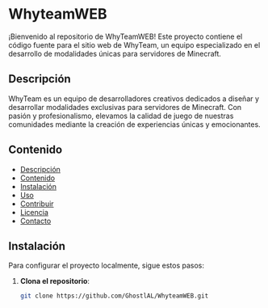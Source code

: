 # WhyteamWEB

¡Bienvenido al repositorio de WhyTeamWEB! Este proyecto contiene el código fuente para el sitio web de WhyTeam, un equipo especializado en el desarrollo de modalidades únicas para servidores de Minecraft.

## Descripción

WhyTeam es un equipo de desarrolladores creativos dedicados a diseñar y desarrollar modalidades exclusivas para servidores de Minecraft. Con pasión y profesionalismo, elevamos la calidad de juego de nuestras comunidades mediante la creación de experiencias únicas y emocionantes.

## Contenido

- [Descripción](#descripción)
- [Contenido](#contenido)
- [Instalación](#instalación)
- [Uso](#uso)
- [Contribuir](#contribuir)
- [Licencia](#licencia)
- [Contacto](#contacto)

## Instalación

Para configurar el proyecto localmente, sigue estos pasos:

1. **Clona el repositorio**:
   ```sh
   git clone https://github.com/GhostlAL/WhyteamWEB.git
